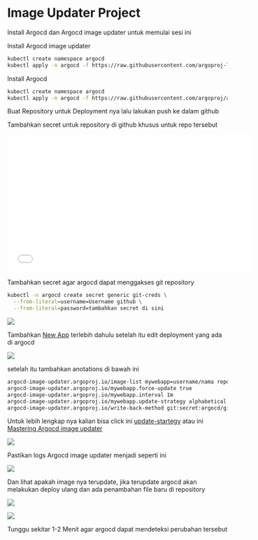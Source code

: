 # Image Updater Project

Install Argocd dan Argocd image updater untuk memulai sesi ini

Install Argocd image updater
```bash
kubectl create namespace argocd
kubectl apply -n argocd -f https://raw.githubusercontent.com/argoproj-labs/argocd-image-updater/stable/manifests/install.yaml
```
Install Argocd
```bash
kubectl create namespace argocd
kubectl apply -n argocd -f https://raw.githubusercontent.com/argoproj/argo-cd/stable/manifests/install.yaml
```

Buat Repository untuk Deployment nya lalu lakukan push ke dalam github 



Tambahkan secret untuk repository di github khusus untuk repo tersebut


<p align="center">
  <iframe
    width="560"
    height="315"
    src="/img/2025-03-24 15-11-37.mp4"
    frameborder="0"
    allow="autoplay; encrypted-media"
    allowfullscreen>
  </iframe>
</p>



Tambahkan secret agar argocd dapat menggakses git repository

```bash
kubectl -n argocd create secret generic git-creds \
  --from-literal=username=Username github \
  --from-literal=password=tambahkan secret di sini
```

![](https://cdn.peceldev.my.id/images/1742798643801-rkeieh.webp)

Tambahkan [New App](http://localhost:3000/docs/Argocd/Simple%20Project) terlebih dahulu setelah itu edit deployment yang ada di argocd

![](https://cdn.peceldev.my.id/images/1742798461458-gdwl2l.webp)

setelah itu tambahkan anotations di bawah ini

```bash
argocd-image-updater.argoproj.io/image-list mywebapp=username/nama repo
argocd-image-updater.argoproj.io/mywebapp.force-update true
argocd-image-updater.argoproj.io/mywebapp.interval 1m
argocd-image-updater.argoproj.io/mywebapp.update-strategy alphabetical
argocd-image-updater.argoproj.io/write-back-method git:secret:argocd/git-creds
```
Untuk lebih lengkap nya kalian bisa click ini [update-startegy](https://argocd-image-updater.readthedocs.io/en/stable/basics/update-strategies/) atau ini [Mastering Argocd image updater](https://www.cncf.io/blog/2024/11/05/mastering-argo-cd-image-updater-with-helm-a-complete-configuration-guide/)

![](https://cdn.peceldev.my.id/images/1742798498179-c2mqm.webp)

Pastikan logs Argocd image updater menjadi seperti ini

![](https://cdn.peceldev.my.id/images/1742804391585-kn8dc.webp)

Dan lihat apakah image nya terupdate, jika terupdate argocd akan melakukan deploy ulang dan ada penambahan file baru di repository

![](https://cdn.peceldev.my.id/images/1742804559021-cqyi3a.webp)

![](https://cdn.peceldev.my.id/images/1742804675555-ysjs3h.webp)

Tunggu sekitar 1-2 Menit agar argocd dapat mendeteksi perubahan tersebut